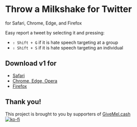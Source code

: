 # Throw a Milkshake for Twitter

for Safari, Chrome, Edge, and Firefox

Easy report a tweet by selecting it and pressing:
- `⇧ Shift + G` if it is hate speech targeting at a group
- `⇧ Shift + S` if it is hate speech targeting an individual


## Download v1 for

- [Safari](https://github.com/ZicklePop/throw-a-milkshake-for-twitter/releases/download/v1/Throw.a.Milkshake.v1.-.Safari.zip)
- [Chrome, Edge, Opera](https://chrome.google.com/webstore/detail/cmilfgflngfkdeimndbdaghefjicepao/)
- [Firefox](https://github.com/ZicklePop/throw-a-milkshake-for-twitter/releases/download/v1/Throw.a.Milkshake.v1.xpi)


## Thank you!

This project is brought to you by supporters of [GiveMel.cash](http://givemel.cash)   
[![ko-fi](https://www.ko-fi.com/img/githubbutton_sm.svg)](https://ko-fi.com/R6R1126OQ)
